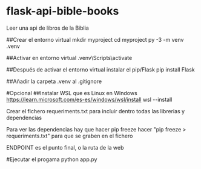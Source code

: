 # flask-api-bible-books
Leer una api de libros de la Biblia

##Crear el entorno virtual
mkdir myproject
cd myproject
py -3 -m venv .venv

##Activar en entorno virtual
.venv\Scripts\activate

##Después de activar el entorno virtual instalar el pip/Flask
pip install Flask

##Añadir la carpeta .venv al .gitignore

#Opcional
##Instalar WSL que es Linux en WIndows
https://learn.microsoft.com/es-es/windows/wsl/install
wsl --install

Crear el fichero requeriments.txt para incluir dentro todas las librerias
y dependencias

Para ver las dependencias hay que hacer pip freeze
hacer "pip freeze > requeriments.txt" para que se graben en el fichero

ENDPOINT es el punto final, o la ruta de la web

#Ejecutar el progama
python app.py